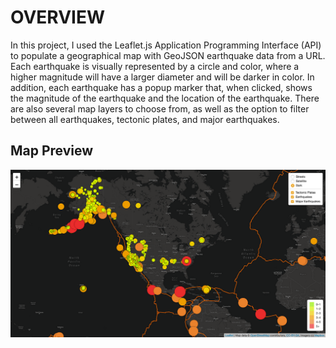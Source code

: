 # OVERVIEW
In this project, I used the Leaflet.js Application Programming Interface (API) to populate a geographical map with GeoJSON earthquake data from a URL. Each earthquake is visually represented by a circle and color, where a higher magnitude will have a larger diameter and will be darker in color. In addition, each earthquake has a popup marker that, when clicked, shows the magnitude of the earthquake and the location of the earthquake. There are also several map layers to choose from, as well as the option to filter between all earthquakes, tectonic plates, and major earthquakes. 

## Map Preview
![map screenshot](https://github.com/dylanvowell/mapping_earthquakes/blob/main/map_screenshot.png?raw=true)
